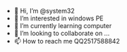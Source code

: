 - 👋 Hi, I’m @system32
- 👀 I’m interested in windows PE
- 🌱 I’m currently learning computer
- 💞️ I’m looking to collaborate on ...
- 📫 How to reach me QQ2517588842
<!---
system32lm/system32lm is a ✨ special ✨ repository because its `README.md` (this file) appears on your GitHub profile.
You can click the Preview link to take a look at your changes.
--->
